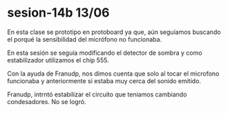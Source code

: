 # sesion-14b 13/06

En esta clase se prototipo en protoboard ya que, aún seguíamos buscando el porqué la sensibilidad del micrófono no funcionaba. 

En esta sesión se seguía modificando el detector de sombra y como estabilizador utilizamos el chip 555.

Con la ayuda de Franudp, nos dimos cuenta que solo al tocar el microfono funcionaba y anteriormente si estaba muy cerca del sonido emitido.

Franudp, intrntó estabilizar el circuito que teniamos cambiando condesadores. No se logró. 
